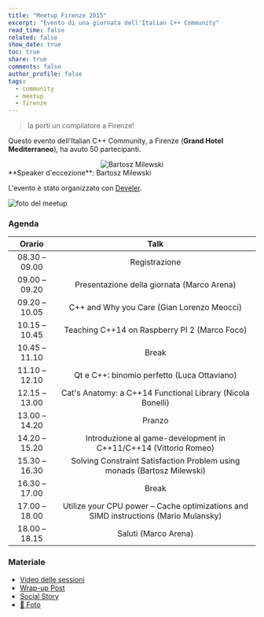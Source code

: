 ```yaml
---
title: "Meetup Firenze 2015"
excerpt: "Evento di una giornata dell'Italian C++ Community"
read_time: false
related: false
show_date: true
toc: true
share: true
comments: false
author_profile: false
tags:
  - community
  - meetup
  - firenze
---
```


> la porti un compilatore a Firenze!

Questo evento dell'Italian C++ Community, a Firenze (**Grand Hotel Mediterraneo**), ha avuto 50 partecipanti.

<center>
<img src="https://i2.wp.com/www.italiancpp.org/wp-content/uploads/2013/04/DSC_1355-e1422297523115.jpg?resize=300%2C284&ssl=1" alt="Bartosz Milewski">
</center>
**Speaker d'eccezione**: Bartosz Milewski
<br/>

L'evento è stato organizzato con [Develer](https://www.develer.com/).

![foto del meetup](https://ilpropheta.github.io/pics/meetup-firenze15.png)

### Agenda

|Orario|Talk|
| :-: | :-: |
|08.30 – 09.00|	Registrazione|
|09.00 – 09.20|	Presentazione della giornata (Marco Arena)|
|09.20 – 10.05| C++ and Why you Care (Gian Lorenzo Meocci)|
|10.15 – 10.45 |Teaching C++14 on Raspberry PI 2 (Marco Foco)|
|10.45 – 11.10 |Break|
|11.10 – 12.10 |Qt e C++: binomio perfetto (Luca Ottaviano)|
|12.15 – 13.00 |Cat's Anatomy: a C++14 Functional Library (Nicola Bonelli)|
|13.00 – 14.20 |Pranzo|
|14.20 – 15.20| Introduzione al game-development in C++11/C++14	(Vittorio Romeo)|
|15.30 – 16.30 |Solving Constraint Satisfaction Problem using monads (Bartosz Milewski)|
|16.30 – 17.00 |Break|
|17.00 – 18.00 |Utilize your CPU power – Cache optimizations and SIMD instructions (Mario Mulansky)|
|18.00 – 18.15 |Saluti (Marco Arena)|

### Materiale

- [Video delle sessioni](https://www.youtube.com/playlist?list=PLsCm1Hs016LWVtIrPOFrRTNvSeN61WqOK)
- [Wrap-up Post](/materiale/post-meetup-0615)
- [Social Story](https://storify.com/italiancpp/italiancpp-meetup-firenze-2015)
- [📸 Foto](https://www.facebook.com/photo.php?fbid=10153452652931057&set=oa.654492274685764&type=3&theater)